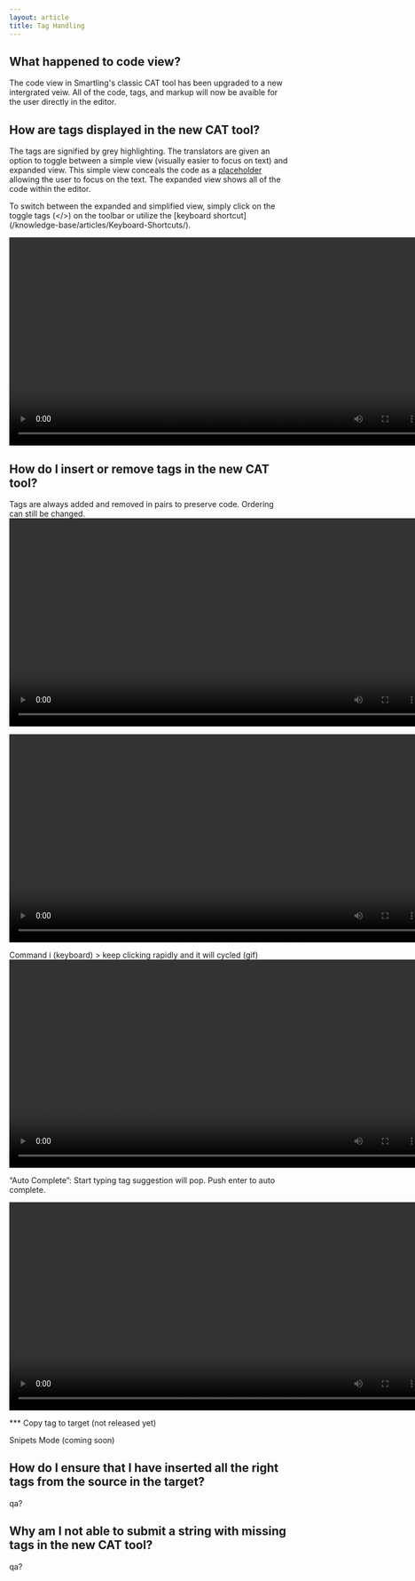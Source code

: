 ```yaml
---
layout: article
title: Tag Handling
---
```



## What happened to code view?

The code view in Smartling's classic CAT tool has been upgraded to a new intergrated veiw. All of the code, tags, and markup will now be avaible for the user directly in the editor.

## How are tags displayed in the new CAT tool?

The tags are signified by grey highlighting. The translators are given an option to toggle between a simple view (visually easier to focus on text) and expanded view. This simple view conceals the code as a [placeholder](/knowledge-base/articles/Insertables-and-Placeholders/) allowing the user to focus on the text. The expanded view shows all of the code within the editor. 

To switch between the expanded and simplified view, simply click on the toggle tags (</>) on the toolbar or utilize the [keyboard shortcut] (/knowledge-base/articles/Keyboard-Shortcuts/).

<video width="750" src="/uploads/TI-NEXT-VIDEOS/Toggle Tag.mp4" autoplay="" loop="loop">&nbsp;</video>

## How do I insert or remove tags in the new CAT tool?

Tags are always added and removed in pairs to preserve code. Ordering can still be changed.
<video width="750" src="/uploads/TI-NEXT-VIDEOS/Tags get added in pairs.mp4" autoplay="" loop="loop">&nbsp;</video>

<video width="750" src="/uploads/TI-NEXT-VIDEOS/Tags get removed in pairs.mp4" autoplay="" loop="loop">&nbsp;</video>

Command i (keyboard) &gt; keep clicking rapidly and it will cycled (gif) 
<video width="750" src="/uploads/TI-NEXT-VIDEOS/Cycling Tags With Comand i.mp4" autoplay="" loop="loop">&nbsp;</video>

“Auto Complete”: Start typing tag suggestion will pop. Push enter to auto complete.

<video width="750" src="/uploads/TI-NEXT-VIDEOS/insertables autofill.mp4" autoplay="" loop="loop">&nbsp;</video>

\*\*\* Copy tag to target (not released yet)

Snipets Mode (coming soon)

## How do I ensure that I have inserted all the right tags from the source in the target?
qa?

## Why am I not able to submit a string with missing tags in the new CAT tool?
qa?